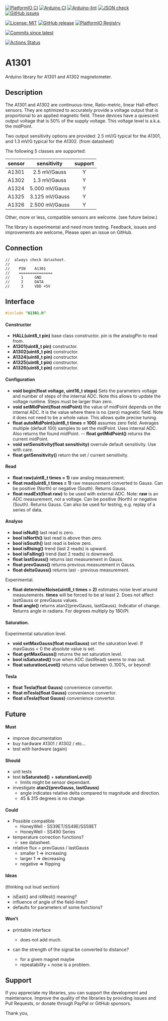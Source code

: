 
[![PlatformIO CI](https://github.com/RobTillaart/A1301/workflows/PlatformIO%20CI/badge.svg)](https://docs.platformio.org/en/latest/integration/ci/github-actions.html)
[![Arduino CI](https://github.com/RobTillaart/A1301/workflows/Arduino%20CI/badge.svg)](https://github.com/marketplace/actions/arduino_ci)
[![Arduino-lint](https://github.com/RobTillaart/A1301/actions/workflows/arduino-lint.yml/badge.svg)](https://github.com/RobTillaart/A1301/actions/workflows/arduino-lint.yml)
[![JSON check](https://github.com/RobTillaart/A1301/actions/workflows/jsoncheck.yml/badge.svg)](https://github.com/RobTillaart/A1301/actions/workflows/jsoncheck.yml)
[![GitHub issues](https://img.shields.io/github/issues/RobTillaart/A1301.svg)](https://github.com/RobTillaart/A1301/issues)

[![License: MIT](https://img.shields.io/badge/license-MIT-green.svg)](https://github.com/RobTillaart/A1301/blob/master/LICENSE)
[![GitHub release](https://img.shields.io/github/release/RobTillaart/A1301.svg?maxAge=3600)](https://github.com/RobTillaart/A1301/releases)
[![PlatformIO Registry](https://badges.registry.platformio.org/packages/robtillaart/library/A1301.svg)](https://registry.platformio.org/libraries/robtillaart/A1301)

[![Commits since latest](https://img.shields.io/github/commits-since/RobTillaart/A1301/latest)](https://github.com/RobTillaart/A1301/commits/master)

[![Actions Status](https://github.com/arduino/arduino-cli-example/workflows/test/badge.svg)](https://github.com/arduino/arduino-cli-example/actions)

# A1301

Arduino library for A1301 and A1302 magnetometer.


## Description

The A1301 and A1302 are continuous-time, Ratio-metric, linear Hall-effect sensors. 
They are optimized to accurately provide a voltage output that is proportional to 
an applied magnetic field. 
These devices have a quiescent output voltage that is 50% of the supply voltage. 
This voltage level is a.k.a. the midPoint.

Two output sensitivity options are provided: 2.5 mV/G typical for the A1301, 
and 1.3 mV/G typical for the A1302. (from datasheet)

The following 5 classes are supported:

|  sensor  |  sensitivity    |  support  |
|:---------|:---------------:|:---------:|
|  A1301   |  2.5   mV/Gauss |     Y     |
|  A1302   |  1.3   mV/Gauss |     Y     |
|  A1324   |  5.000 mV/Gauss |     Y     |
|  A1325   |  3.125 mV/Gauss |     Y     |
|  A1326   |  2.500 mV/Gauss |     Y     |

Other, more or less, compatible sensors are welcome.
(see future below.)

The library is experimental and need more testing.
Feedback, issues and improvements are welcome, 
Please open an issue on GitHub.


## Connection

```
//  always check datasheet.
//
//    PIN    A1301
//    ===============
//     1     GND
//     2     DATA
//     3     VDD +5V
```


## Interface

```cpp
#include "A1301.h"
```


#### Constructor

- **HALL(uint8_t pin)** base class constructor.
pin is the analogPin to read from.
- **A1301(uint8_t pin)** constructor.
- **A1302(uint8_t pin)** constructor.
- **A1324(uint8_t pin)** constructor.
- **A1325(uint8_t pin)** constructor.
- **A1326(uint8_t pin)** constructor.


#### Configuration

- **void begin(float voltage, uint16_t steps)**
Sets the parameters voltage and number of steps of the internal ADC.
Note this allows to update the voltage runtime.
Steps must be larger than zero.
- **void setMidPoint(float midPoint)** the value of midPoint depends on the internal ADC.
It is the value where there is no (zero) magnetic field.
Note it does not need to be a whole value. 
This allows quite precise tuning.
- **float autoMidPoint(uint8_t times = 100)** assumes zero field. 
Averages multiple (default 100) samples to set the midPoint.
Uses internal ADC.
Also returns the found midPoint.
-- **float getMidPoint()** returns the current midPoint.
- **void setSensitivity(float sensitivity)** overrule default sensitivity.
Use with care.
- **float getSensitivity()** return the set / current sensitivity.


#### Read

- **float raw(uint8_t times = 1)** raw analog measurement.
- **float read(uint8_t times = 1)** raw measurement converted to Gauss.
Can be positive (North) or negative (South).
Returns Gauss.
- **float readExt(float raw)** to be used with external ADC.
Note: **raw** is an ADC measurement, not a voltage.
Can be positive (North) or negative (South).
Returns Gauss.
Can also be used for testing, e.g. replay of a series of data.


#### Analyse

- **bool isNull()** last read is zero.
- **bool isNorth()** last read is above than zero.
- **bool isSouth()** last read is below zero.
- **bool isRising()** trend (last 2 reads) is upward.
- **bool isFalling()** trend (last 2 reads) is downward.
- **float lastGauss()** returns last measurement in Gauss.
- **float prevGauss()** returns previous measurement in Gauss.
- **float deltaGauss()** returns last - previous measurement.

Experimental.

- **float determineNoise(uint8_t times = 2)** estimates noise level
around measurements. **times** will be forced to be at least 2.
Does not affect lastGauss or prevGauss values. 
- **float angle()** returns atan2(prevGauss, lastGauss).
Indicator of change.
Returns angle in radians. For degrees multiply by 180/PI.


#### Saturation.

Experimental saturation level.

- **void setMaxGauss(float maxGauss)** set the saturation level.
If maxGauss < 0 the absolute value is set.
- **float getMaxGauss()** returns the set saturation level.
- **bool isSaturated()** true when ADC (lastRead) seems to max out. 
- **float saturationLevel()** returns value between 0..100%, or beyond!


#### Tesla 

- **float Tesla(float Gauss)** convenience convertor.
- **float mTesla(float Gauss)** convenience convertor.
- **float uTesla(float Gauss)** convenience convertor.


## Future

#### Must

- improve documentation
- buy hardware A1301 / A1302 / etc...
- test with hardware (again)


#### Should 

- unit tests
- test **isSaturated()** + **saturationLevel()**
  - limits might be sensor dependant.
- investigate **atan2(prevGauss, lastGauss)**
  - angle indicates relative delta compared to magnitude and direction.
  - 45 & 315 degrees is no change.


#### Could

- Possible compatible
  - HoneyWell - SS39ET/SS49E/SS59ET
  - HoneyWell - SS490 Series
- temperature correction functions?
  - see datasheet.
- relative flux = prevGauss / lastGauss 
  - smaller 1 => increasing
  - larger  1 => decreasing
  - negative  => flipping


#### Ideas

(thinking out loud section)
- isEast() and isWest() meaning?
- influence of angle of the field-lines?
- defaults for parameters of some functions?


#### Won't

- printable interface
  - does not add much.

- can the strength of the signal be converted to distance?
  - for a given magnet maybe
  - repeatability + noise is a problem.


## Support

If you appreciate my libraries, you can support the development and maintenance.
Improve the quality of the libraries by providing issues and Pull Requests, or
donate through PayPal or GitHub sponsors.

Thank you,

